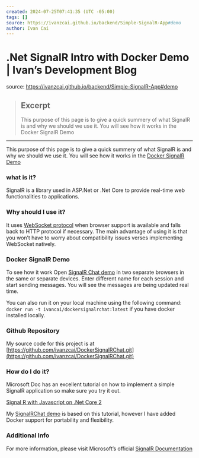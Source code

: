 ```yaml
---
created: 2024-07-25T07:41:35 (UTC -05:00)
tags: []
source: https://ivanzcai.github.io/backend/Simple-SignalR-App#demo
author: Ivan Cai
---
```


# .Net SignalR Intro with Docker Demo | Ivan’s Development Blog

source: https://ivanzcai.github.io/backend/Simple-SignalR-App#demo

> ## Excerpt
> This purpose of this page is to give a quick summery of what SignalR is and why we should we use it. You will see how it works in the Docker SignalR Demo

---
This purpose of this page is to give a quick summery of what SignalR is and why we should we use it. You will see how it works in the [Docker SignalR Demo](https://ivanzcai.github.io/backend/Simple-SignalR-App#demo)

### what is it?

SignalR is a library used in ASP.Net or .Net Core to provide real-time web functionalities to applications.

### Why should I use it?

It uses [WebSocket protocol](https://developer.mozilla.org/en-US/docs/Web/API/WebSockets_API) when browser support is available and falls back to HTTP protocol if necessary. The main advantage of using it is that you won’t have to worry about compatibility issues verses implementing WebSocket natively.

### Docker SignalR Demo

To see how it work Open [SignalR Chat demo](http://dockersignalrchat.australiaeast.azurecontainer.io/) in two separate browsers in the same or separate devices. Enter different name for each session and start sending messages. You will see the messages are being updated real time.

You can also run it on your local machine using the following command: `docker run -t ivancai/dockersignalrchat:latest` if you have docker installed locally.

### Github Repository

My source code for this project is at [https://github.com/ivanzcai/DockerSignalRChat.git](https://github.com/ivanzcai/DockerSignalRChat.git)

### How do I do it?

Microsoft Doc has an excellent tutorial on how to implement a simple SignalR application so make sure you try it out.

[Signal R with Javascript on .Net Core 2](https://docs.microsoft.com/en-us/aspnet/core/tutorials/signalr?view=aspnetcore-2.2&tabs=visual-studio)

My [SignalRChat demo](http://tobeadded.com/au) is based on this tutorial, however I have added Docker support for portability and flexibility.

### Additional Info

For more information, please visit Microsoft’s official [SignalR Documentation](https://docs.microsoft.com/en-us/aspnet/signalr/overview/getting-started/introduction-to-signalr)
